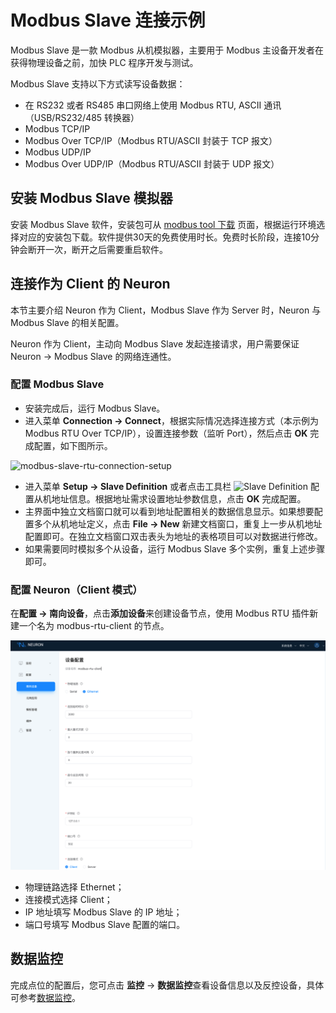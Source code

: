 # Modbus Slave 连接示例

Modbus Slave 是一款 Modbus 从机模拟器，主要用于 Modbus 主设备开发者在获得物理设备之前，加快 PLC 程序开发与测试。

Modbus Slave 支持以下方式读写设备数据：
* 在 RS232 或者 RS485 串口网络上使用 Modbus RTU, ASCII 通讯（USB/RS232/485 转换器）
* Modbus TCP/IP
* Modbus Over TCP/IP（Modbus RTU/ASCII 封装于 TCP 报文）
* Modbus UDP/IP
* Modbus Over UDP/IP（Modbus RTU/ASCII 封装于 UDP 报文）

## 安装 Modbus Slave 模拟器

安装 Modbus Slave 软件，安装包可从 [modbus tool 下载](https://www.modbustools.com/download.html) 页面，根据运行环境选择对应的安装包下载。软件提供30天的免费使用时长。免费时长阶段，连接10分钟会断开一次，断开之后需要重启软件。

## 连接作为 Client 的 Neuron

本节主要介绍 Neuron 作为 Client，Modbus Slave 作为 Server 时，Neuron 与 Modbus Slave 的相关配置。

Neuron 作为 Client，主动向 Modbus Slave 发起连接请求，用户需要保证 Neuron -> Modbus Slave 的网络连通性。

### 配置 Modbus Slave

* 安装完成后，运行 Modbus Slave。
* 进入菜单 **Connection -> Connect**，根据实际情况选择连接方式（本示例为 Modbus RTU Over TCP/IP），设置连接参数（监听 Port），然后点击 **OK** 完成配置，如下图所示。

![modbus-slave-rtu-connection-setup](./assets/modbus-slave-rtu-connection-setup.png)

* 进入菜单 **Setup -> Slave Definition** 或者点击工具栏 ![Slave Definition](./assets/mbpoll-definition-button.png) 配置从机地址信息。根据地址需求设置地址参数信息，点击 **OK** 完成配置。
* 主界面中独立文档窗口就可以看到地址配置相关的数据信息显示。如果想要配置多个从机地址定义，点击 **File -> New** 新建文档窗口，重复上一步从机地址配置即可。在独立文档窗口双击表头为地址的表格项目可以对数据进行修改。
* 如果需要同时模拟多个从设备，运行 Modbus Slave 多个实例，重复上述步骤即可。


### 配置 Neuron（Client 模式）

在**配置 -> 南向设备**，点击**添加设备**来创建设备节点，使用 Modbus RTU 插件新建一个名为 modbus-rtu-client 的节点。

![image-20230712105041126](./assets/neuron-rtu-client-config.png)

* 物理链路选择 Ethernet；
* 连接模式选择 Client；
* IP 地址填写 Modbus Slave 的 IP 地址；
* 端口号填写 Modbus Slave 配置的端口。

## 数据监控

完成点位的配置后，您可点击 **监控** -> **数据监控**查看设备信息以及反控设备，具体可参考[数据监控](../../../../../usage/monitoring.md)。
